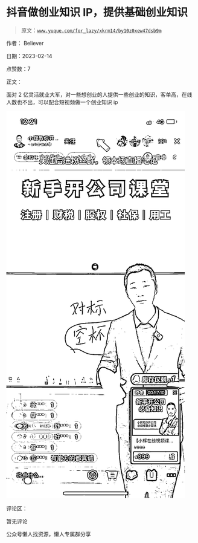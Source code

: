 # 抖音做创业知识 IP，提供基础创业知识

> 原文：[`www.yuque.com/for_lazy/xkrm14/by10z0xew47dsb9m`](https://www.yuque.com/for_lazy/xkrm14/by10z0xew47dsb9m)



作者： Believer



日期：2023-02-14



点赞数：7



正文：



面对 2 亿灵活就业大军，对一些想创业的人提供一些创业的知识，客单高，在线人数也不出，可以配合短视频做一个创业知识 ip



![](img/77cc2235328c96e21f0aef9926aa6b15.png)  

评论区：



暂无评论



公众号懒人找资源，懒人专属群分享

</ne-p>